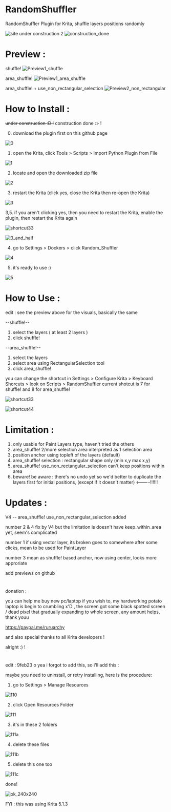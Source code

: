 # RandomShuffler
RandomShuffler Plugin for Krita, shuffle layers positions randomly

![site under construction 2](https://user-images.githubusercontent.com/44746952/215048826-1bcbd939-60dc-4b3c-bc6f-0df7e1bc13d8.png)
![construction_done](https://user-images.githubusercontent.com/44746952/216980110-e231194b-5ad6-4151-99fc-98be6db9425e.png)


# Preview :

shuffle!
![Preview1_shuffle](https://user-images.githubusercontent.com/44746952/216971181-20aae4dd-fa93-4c22-8007-0ad20bb8305d.gif)

area_shuffle!
![Preview1_area_shuffle](https://user-images.githubusercontent.com/44746952/216971168-ff8eea41-e445-4f40-ae70-002ff8bf3506.gif)

area_shuffle! + use_non_rectangular_selection
![Preview2_non_rectangular](https://user-images.githubusercontent.com/44746952/216971193-a155fa95-f0b6-4f39-ad9a-8681f32fc156.gif)


# How to Install :
~~under construction :D !~~ construction done :> !

0. download the plugin first on this github page

![0](https://user-images.githubusercontent.com/44746952/217007123-25a114d9-9b56-48b1-96ce-a7d6411603c0.png)

1. open the Krita, click Tools > Scripts > Import Python Plugin from File

![1](https://user-images.githubusercontent.com/44746952/215260368-72ced9b1-6473-4df5-a71e-b7df3195bcfb.png)

2. locate and open the downloaded zip file

![2](https://user-images.githubusercontent.com/44746952/215260371-edf3a084-c850-4758-b027-6b481171356c.png)

3. restart the Krita (click yes, close the Krita then re-open the Krita)

![3](https://user-images.githubusercontent.com/44746952/215260375-0b069bf1-66d0-4bee-9e4f-c217321a2bf9.png)

3,5. if you aren't clicking yes, then you need to restart the Krita, enable the plugin, then restart the Krita again

![shortcut33](https://user-images.githubusercontent.com/44746952/216966714-7fba7dfe-f16c-4b2d-a5d5-cafb087a02e9.png)

![3_and_half](https://user-images.githubusercontent.com/44746952/217724086-7e18845e-b8d8-4994-93ab-b7b382fdcd0d.png)

4. go to Settings > Dockers > click Random_Shuffler

![4](https://user-images.githubusercontent.com/44746952/215260376-dead619f-b5db-4aef-89c1-26b87d34bf55.png)

5. it's ready to use :)

![5](https://user-images.githubusercontent.com/44746952/215260379-7067fc4a-61b3-4969-ab0d-294eab26675f.png)

# How to Use :
edit : see the preview above for the visuals, basically the same

--shuffle!--
1. select the layers ( at least 2 layers )
2. click shuffle!

--area_shuffle!--
1. select the layers
2. select area using RectangularSelection tool
3. click area_shuffle!

you can change the shortcut in Settings > Configure Krita > Keyboard Shorcuts > look on Scripts > RandomShuffler
current shotcut is 7 for shuffle! and 8 for area_shuffle!

![shortcut33](https://user-images.githubusercontent.com/44746952/216966714-7fba7dfe-f16c-4b2d-a5d5-cafb087a02e9.png)

![shortcut44](https://user-images.githubusercontent.com/44746952/216966724-50265243-f225-41a6-b23c-a7a969e8700f.png)


# Limitation :
1. only usable for Paint Layers type, haven't tried the others
2. area_shuffle! 2/more selection area interpreted as 1 selection area 
3. position anchor using topleft of the layers (default)
4. area_shuffle! selection : rectangular shape only (min x,y max x,y)
5. area_shuffle! use_non_rectangular_selection can't keep positions within area
6. beware! be aware : there's no undo yet so we'd better to duplicate the layers first for initial positions, (except if it doesn't matter) <----:bangbang::bangbang::bangbang:

# Updates :
V4 -- area_shuffle! use_non_rectangular_selection added

number 2 & 4 fix by V4 but the limitation is doesn't have keep_within_area yet, seem's complicated

number 1 if using vector layer, its broken goes to somewhere after some clicks, mean to be used for PaintLayer

number 3 mean as shuffle! based anchor, now using center, looks more approriate

add previews on github

# 
donation :

you can help me buy new pc/laptop if you wish to, my hardworking potato laptop is begin to crumbling x'D , the screen got some black spotted screen / dead pixel that gradually expanding to whole screen, any amount helps, thank youu

https://paypal.me/ruruarchy


and also special thanks to all Krita developers !

alright :) !

#

edit : 9feb23 o yea i forgot to add this, so i'll add this :

maybe you need to uninstall, or retry installing, here is the procedure:

1. go to Settings > Manage Resources

![110](https://user-images.githubusercontent.com/44746952/217713129-31a648da-fed3-494e-9c29-a6413a0e6e06.png)

2. click Open Resources Folder

![111](https://user-images.githubusercontent.com/44746952/217713133-63c6ed96-c77e-46d3-a7c8-f24e90101724.png)

3. it's in these 2 folders

![111a](https://user-images.githubusercontent.com/44746952/217713136-012d4594-20f1-43e0-8687-708179e1247c.png)

4. delete these files

![111b](https://user-images.githubusercontent.com/44746952/217713140-a2c979c7-0456-4dad-9acf-67e1a6172315.png)

5. delete this one too

![111c](https://user-images.githubusercontent.com/44746952/217713127-3f7b282b-8c36-4979-afa6-3e6cfe0fdaf6.png)

done!

![ok_240x240](https://user-images.githubusercontent.com/44746952/217714559-699f3906-bed0-4d35-96b4-0ca32f03e988.png)

FYI : this was using Krita 5.1.3
